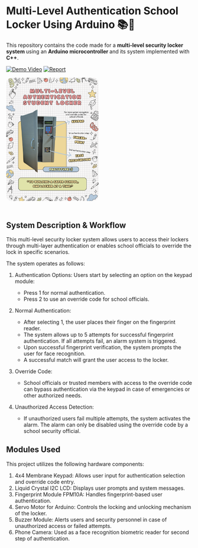 # Multi-Level Authentication School Locker Using Arduino 📚🚨

This repository contains the code made for a <b> multi-level security locker system </b> using an <b> Arduino microcontroller </b> and its system implemented with <b>C++</b>.

[![Demo Video](https://img.shields.io/badge/Demo%20Video-Watch-red?logo=youtube)]()
[![Report](https://img.shields.io/badge/Report-Read-blue?logo=microsoft-word)](https://drive.google.com/file/d/1GR87IhDaqO7N5YS1hmfOAu4GgrUsVi7z/view?usp=sharing)

<img src="Arduino Poster.png" alt="x" style="border-radius: 15px; margin-bottom: 20px; width: 250px;">

## System Description & Workflow

This multi-level security locker system allows users to access their lockers through multi-layer authentication or enables school officials to override the lock in specific scenarios.

The system operates as follows:

1. Authentication Options: Users start by selecting an option on the keypad module:

    - Press 1 for normal authentication.
    - Press 2 to use an override code for school officials.

2. Normal Authentication:
    - After selecting 1, the user places their finger on the fingerprint reader.
    - The system allows up to 5 attempts for successful fingerprint authentication. If all attempts fail, an alarm system is triggered.
    - Upon successful fingerprint verification, the system prompts the user for face recognition.
    - A successful match will grant the user access to the locker.

3. Override Code:
    - School officials or trusted members with access to the override code can bypass authentication via the keypad in case of emergencies or other authorized needs.

4. Unauthorized Access Detection:
    - If unauthorized users fail multiple attempts, the system activates the alarm. The alarm can only be disabled using the override code by a school security official.


## Modules Used

This project utilizes the following hardware components:

1. 4x4 Membrane Keypad: Allows user input for authentication selection and override code entry.
2. Liquid Crystal I2C LCD: Displays user prompts and system messages.
3. Fingerprint Module FPM10A: Handles fingerprint-based user authentication.
4. Servo Motor for Arduino: Controls the locking and unlocking mechanism of the locker.
5. Buzzer Module: Alerts users and security personnel in case of unauthorized access or failed attempts.
6. Phone Camera: Used as a face recognition biometric reader for second step of authentication.